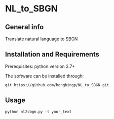 # NL_to_SBGN

## General info
Translate natural language to SBGN

## Installation and Requirements 
Prerequisites: python version 3.7+

The software can be installed through:

```
git https://github.com/hongbingp/NL_to_SBGN.git
```

## Usage

```
python nl2sbgn.py -t your_text
```
